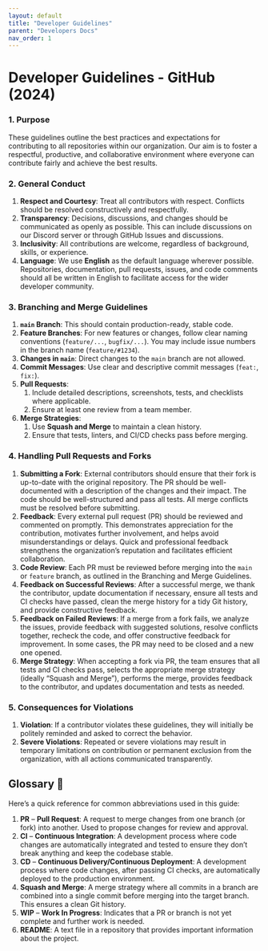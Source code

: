 ```yaml
---
layout: default
title: "Developer Guidelines"
parent: "Developers Docs"
nav_order: 1
---
```


# **Developer Guidelines - GitHub (2024)**

### **1. Purpose**

These guidelines outline the best practices and expectations for contributing to all repositories within our organization. Our aim is to foster a respectful, productive, and collaborative environment where everyone can contribute fairly and achieve the best results.

### **2. General Conduct**

1. **Respect and Courtesy**: Treat all contributors with respect. Conflicts should be resolved constructively and respectfully.
2. **Transparency**: Decisions, discussions, and changes should be communicated as openly as possible. This can include discussions on our Discord server or through GitHub Issues and discussions.
3. **Inclusivity**: All contributions are welcome, regardless of background, skills, or experience.
4. **Language**: We use **English** as the default language wherever possible. Repositories, documentation, pull requests, issues, and code comments should all be written in English to facilitate access for the wider developer community.

### **3. Branching and Merge Guidelines**

1. **`main` Branch**: This should contain production-ready, stable code.
2. **Feature Branches**: For new features or changes, follow clear naming conventions (`feature/...`, `bugfix/...`). You may include issue numbers in the branch name (`feature/#1234`).
3. **Changes in `main`**: Direct changes to the `main` branch are not allowed.
4. **Commit Messages**: Use clear and descriptive commit messages (`feat:`, `fix:`).
5. **Pull Requests**:
    1. Include detailed descriptions, screenshots, tests, and checklists where applicable.
    2. Ensure at least one review from a team member.
6. **Merge Strategies**:
    1. Use **Squash and Merge** to maintain a clean history.
    2. Ensure that tests, linters, and CI/CD checks pass before merging.

### **4. Handling Pull Requests and Forks**

1. **Submitting a Fork**: External contributors should ensure that their fork is up-to-date with the original repository. The PR should be well-documented with a description of the changes and their impact. The code should be well-structured and pass all tests. All merge conflicts must be resolved before submitting.
2. **Feedback**: Every external pull request (PR) should be reviewed and commented on promptly. This demonstrates appreciation for the contribution, motivates further involvement, and helps avoid misunderstandings or delays. Quick and professional feedback strengthens the organization’s reputation and facilitates efficient collaboration.
3. **Code Review**: Each PR must be reviewed before merging into the `main` or `feature` branch, as outlined in the Branching and Merge Guidelines.
4. **Feedback on Successful Reviews**: After a successful merge, we thank the contributor, update documentation if necessary, ensure all tests and CI checks have passed, clean the merge history for a tidy Git history, and provide constructive feedback.
5. **Feedback on Failed Reviews**: If a merge from a fork fails, we analyze the issues, provide feedback with suggested solutions, resolve conflicts together, recheck the code, and offer constructive feedback for improvement. In some cases, the PR may need to be closed and a new one opened.
6. **Merge Strategy**: When accepting a fork via PR, the team ensures that all tests and CI checks pass, selects the appropriate merge strategy (ideally “Squash and Merge”), performs the merge, provides feedback to the contributor, and updates documentation and tests as needed.

### **5. Consequences for Violations**

1. **Violation**: If a contributor violates these guidelines, they will initially be politely reminded and asked to correct the behavior.
2. **Severe Violations**: Repeated or severe violations may result in temporary limitations on contribution or permanent exclusion from the organization, with all actions communicated transparently.

## **Glossary 📖**

Here’s a quick reference for common abbreviations used in this guide:

1. **PR** – **Pull Request**: A request to merge changes from one branch (or fork) into another. Used to propose changes for review and approval.
2. **CI** – **Continuous Integration**: A development process where code changes are automatically integrated and tested to ensure they don’t break anything and keep the codebase stable.
3. **CD** – **Continuous Delivery/Continuous Deployment**: A development process where code changes, after passing CI checks, are automatically deployed to the production environment.
4. **Squash and Merge**: A merge strategy where all commits in a branch are combined into a single commit before merging into the target branch. This ensures a clean Git history.
5. **WIP** – **Work In Progress**: Indicates that a PR or branch is not yet complete and further work is needed.
6. **README**: A text file in a repository that provides important information about the project.
